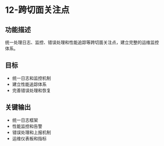 # 12-跨切面关注点

## 功能描述
统一处理日志、监控、错误处理和性能追踪等跨切面关注点，建立完整的运维监控体系。

## 目标
- 统一日志和监控机制
- 建立性能追踪体系
- 完善错误处理和恢复

## 关键输出
- 统一日志框架
- 性能监控和告警
- 错误处理和上报机制
- 运维仪表板和指标